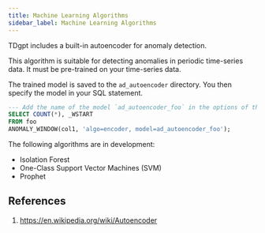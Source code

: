 ```yaml
---
title: Machine Learning Algorithms
sidebar_label: Machine Learning Algorithms
---
```


TDgpt includes a built-in autoencoder for anomaly detection.

This algorithm is suitable for detecting anomalies in periodic time-series data. It must be pre-trained on your time-series data.

The trained model is saved to the `ad_autoencoder` directory. You then specify the model in your SQL statement.

```SQL
--- Add the name of the model `ad_autoencoder_foo` in the options of the anomaly window and detect anomalies in the dataset `foo` using the autoencoder algorithm.
SELECT COUNT(*), _WSTART
FROM foo
ANOMALY_WINDOW(col1, 'algo=encoder, model=ad_autoencoder_foo');
```

The following algorithms are in development:

- Isolation Forest
- One-Class Support Vector Machines (SVM)
- Prophet

## References

1. https://en.wikipedia.org/wiki/Autoencoder
